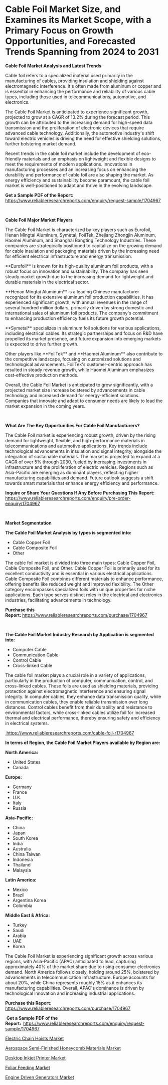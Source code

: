 <p><h1>Cable Foil Market Size, and Examines its Market Scope, with a Primary Focus on Growth Opportunities, and Forecasted Trends Spanning from 2024 to 2031</h1></p><p><strong>Cable Foil Market Analysis and Latest Trends</strong></p>
<p><p>Cable foil refers to a specialized material used primarily in the manufacturing of cables, providing insulation and shielding against electromagnetic interference. It's often made from aluminum or copper and is essential in enhancing the performance and reliability of various cable types, including those used in telecommunications, automotive, and electronics.</p><p>The Cable Foil Market is anticipated to experience significant growth, projected to grow at a CAGR of 13.2% during the forecast period. This growth can be attributed to the increasing demand for high-speed data transmission and the proliferation of electronic devices that require advanced cable technology. Additionally, the automotive industry's shift toward electric vehicles is driving the need for effective shielding solutions, further bolstering market demand.</p><p>Recent trends in the cable foil market include the development of eco-friendly materials and an emphasis on lightweight and flexible designs to meet the requirements of modern applications. Innovations in manufacturing processes and an increasing focus on enhancing the durability and performance of cable foil are also shaping the market. As energy efficiency and sustainability become paramount, the cable foil market is well-positioned to adapt and thrive in the evolving landscape.</p></p>
<p><strong>Get a Sample PDF of the Report:&nbsp;</strong> <a href="https://www.reliableresearchreports.com/enquiry/request-sample/1704967?utm_campaign=8&utm_medium=2&utm_source=Github&utm_content=ia&utm_term=21102024&utm_id=cable-foil">https://www.reliableresearchreports.com/enquiry/request-sample/1704967</a></p>
<p>&nbsp;</p>
<p><strong>Cable Foil Major Market Players</strong></p>
<p><p>The Cable Foil Market is characterized by key players such as Eurofoil, Henan Mingtai Aluminum, Symetal, FoilTek, Zhejiang Zhongjin Aluminum, Haomei Aluminum, and Shanghai Bangting Technology Industries. These companies are strategically positioned to capitalize on the growing demand for cable insulation and packaging materials driven by the increasing need for efficient electrical infrastructure and energy transmission.</p><p>**Eurofoil** is known for its high-quality aluminum foil products, with a robust focus on innovation and sustainability. The company has seen steady market growth due to the increasing demand for lightweight and durable materials in the electrical sector.</p><p>**Henan Mingtai Aluminum** is a leading Chinese manufacturer recognized for its extensive aluminum foil production capabilities. It has experienced significant growth, with annual revenues in the range of several hundred million dollars, primarily driven by strong domestic and international sales of aluminum foil products. The company's commitment to enhancing production efficiency fuels its future growth potential.</p><p>**Symetal** specializes in aluminum foil solutions for various applications, including electrical cables. Its strategic partnerships and focus on R&D have propelled its market presence, and future expansion into emerging markets is expected to drive further growth.</p><p>Other players like **FoilTek** and **Haomei Aluminum** also contribute to the competitive landscape, focusing on customized solutions and technological advancements. FoilTek's customer-centric approach has resulted in steady revenue growth, while Haomei Aluminum emphasizes cost-effective production methods.</p><p>Overall, the Cable Foil Market is anticipated to grow significantly, with a projected market size increase bolstered by advancements in cable technology and increased demand for energy-efficient solutions. Companies that innovate and adapt to consumer needs are likely to lead the market expansion in the coming years.</p></p>
<p>&nbsp;</p>
<p><strong>What Are The Key Opportunities For Cable Foil Manufacturers?</strong></p>
<p><p>The Cable Foil market is experiencing robust growth, driven by the rising demand for lightweight, flexible, and high-performance materials in telecommunications and automotive applications. Key trends include technological advancements in insulation and signal integrity, alongside the integration of sustainable materials. The market is projected to expand at a CAGR of over 5% through 2030, fueled by increasing investments in infrastructure and the proliferation of electric vehicles. Regions such as Asia-Pacific are emerging as dominant players, reflecting higher manufacturing capabilities and demand. Future outlook suggests a shift towards smart materials that enhance energy efficiency and performance.</p></p>
<p><strong>Inquire or Share Your Questions If Any Before Purchasing This Report:</strong> <a href="https://www.reliableresearchreports.com/enquiry/pre-order-enquiry/1704967?utm_campaign=8&utm_medium=2&utm_source=Github&utm_content=ia&utm_term=21102024&utm_id=cable-foil">https://www.reliableresearchreports.com/enquiry/pre-order-enquiry/1704967</a></p>
<p>&nbsp;</p>
<p><strong>Market Segmentation</strong></p>
<p><strong>The Cable Foil Market Analysis by types is segmented into:</strong></p>
<p><ul><li>Cable Copper Foil</li><li>Cable Composite Foil</li><li>Other</li></ul></p>
<p><p>The cable foil market is divided into three main types: Cable Copper Foil, Cable Composite Foil, and Other. Cable Copper Foil is primarily used for its excellent conductivity and is essential in various electrical applications. Cable Composite Foil combines different materials to enhance performance, offering benefits like reduced weight and improved flexibility. The Other category encompasses specialized foils with unique properties for niche applications. Each type serves distinct roles in the electrical and electronics industries, facilitating advancements in technology.</p></p>
<p><strong>Purchase this Report:&nbsp;</strong><a href="https://www.reliableresearchreports.com/purchase/1704967?utm_campaign=8&utm_medium=2&utm_source=Github&utm_content=ia&utm_term=21102024&utm_id=cable-foil">https://www.reliableresearchreports.com/purchase/1704967</a></p>
<p>&nbsp;</p>
<p><strong>The Cable Foil Market Industry Research by Application is segmented into:</strong></p>
<p><ul><li>Computer Cable</li><li>Communication Cable</li><li>Control Cable</li><li>Cross-linked Cable</li></ul></p>
<p><p>The cable foil market plays a crucial role in a variety of applications, particularly in the production of computer, communication, control, and cross-linked cables. These foils are used as shielding materials, providing protection against electromagnetic interference and ensuring signal integrity. In computer cables, they enhance data transmission quality, while in communication cables, they enable reliable transmission over long distances. Control cables benefit from their durability and resistance to environmental factors, while cross-linked cables utilize foil for increased thermal and electrical performance, thereby ensuring safety and efficiency in electrical systems.</p></p>
<p><a href="https://www.reliableresearchreports.com/cable-foil-r1704967?utm_campaign=8&utm_medium=2&utm_source=Github&utm_content=ia&utm_term=21102024&utm_id=cable-foil">&nbsp;https://www.reliableresearchreports.com/cable-foil-r1704967</a></p>
<p><strong>In terms of Region, the Cable Foil Market Players available by Region are:</strong></p>
<p>
    <p> <strong> North America: </strong>
        <ul>
            <li>United States</li>
            <li>Canada</li>
        </ul>
        </p> 
    <p> <strong> Europe: </strong>
        <ul>
            <li>Germany</li>
            <li>France</li>
            <li>U.K.</li>
            <li>Italy</li>
            <li>Russia</li>
        </ul>
        </p> 
    <p> <strong> Asia-Pacific: </strong>
        <ul>
            <li>China</li>
            <li>Japan</li>
            <li>South Korea</li>
            <li>India</li>
            <li>Australia</li>
            <li>China Taiwan</li>
            <li>Indonesia</li>
            <li>Thailand</li>
            <li>Malaysia</li>
        </ul>
        </p> 
    <p> <strong> Latin America: </strong>
        <ul>
            <li>Mexico</li>
            <li>Brazil</li>
            <li>Argentina Korea</li>
            <li>Colombia</li>
        </ul>
        </p> 
    <p> <strong> Middle East & Africa: </strong>
        <ul>
            <li>Turkey</li>
            <li>Saudi</li>
            <li>Arabia</li>
            <li>UAE</li>
            <li>Korea</li>
        </ul>
    </p>
    </p>
<p><p>The Cable Foil Market is experiencing significant growth across various regions, with Asia-Pacific (APAC) anticipated to lead, capturing approximately 40% of the market share due to rising consumer electronics demand. North America follows closely, holding around 25%, bolstered by advancements in telecommunication infrastructure. Europe accounts for about 20%, while China represents roughly 15% as it enhances its manufacturing capabilities. Overall, APAC's dominance is driven by technological innovation and increasing industrial applications.</p></p>
<p><strong>Purchase this Report: </strong><a href="https://www.reliableresearchreports.com/purchase/1704967?utm_campaign=8&utm_medium=2&utm_source=Github&utm_content=ia&utm_term=21102024&utm_id=cable-foil">https://www.reliableresearchreports.com/purchase/1704967</a></p>
<p>&nbsp;<strong>Get a Sample PDF of the Report:&nbsp;&nbsp;</strong><a href="https://www.reliableresearchreports.com/enquiry/request-sample/1704967?utm_campaign=8&utm_medium=2&utm_source=Github&utm_content=ia&utm_term=21102024&utm_id=cable-foil">https://www.reliableresearchreports.com/enquiry/request-sample/1704967</a></p>
<p><strong></strong></p>
<p><p><a href="https://issuu.com/reportprime-2/docs/electric-chain-hoists-market-size-2_a7af0967bd2b55?utm_campaign=8&utm_medium=2&utm_source=Github&utm_content=ia&utm_term=21102024&utm_id=cable-foil">Electric Chain Hoists Market</a></p><p><a href="https://github.com/cliffxbwergin/Market-Research-Report-List-1/blob/main/aerospace-semi-finished-honeycomb-materials-market.md?utm_campaign=8&utm_medium=2&utm_source=Github&utm_content=ia&utm_term=21102024&utm_id=cable-foil">Aerospace Semi-Finished Honeycomb Materials Market</a></p><p><a href="https://www.linkedin.com/pulse/desktop-inkjet-printer-market-global-insights-regional-analysis-ynuce?utm_campaign=8&utm_medium=2&utm_source=Github&utm_content=ia&utm_term=21102024&utm_id=cable-foil">Desktop Inkjet Printer Market</a></p><p><a href="https://github.com/DRIVERKAPAUL/Market-Research-Report-List-1/blob/main/foliar-feeding-market.md?utm_campaign=8&utm_medium=2&utm_source=Github&utm_content=ia&utm_term=21102024&utm_id=cable-foil">Foliar Feeding Market</a></p><p><a href="https://issuu.com/reportprime-2/docs/engine-driven-generators-market-siz_36e172d1bb27a8?utm_campaign=8&utm_medium=2&utm_source=Github&utm_content=ia&utm_term=21102024&utm_id=cable-foil">Engine Driven Generators Market</a></p></p>